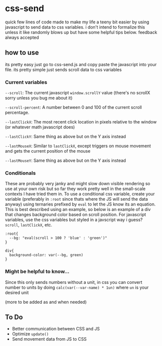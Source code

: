 # css-send
quick few lines of code made to make my life a teeny bit easier by using javascript to send data to css variables. i don't intend to formalize this unless it like randomly blows up but have some helpful tips below. feedback always accepted
## how to use
its pretty easy just go to css-send.js and copy paste the javascript into your file. its pretty simple just sends scroll data to css variables

### Current variables
`--scroll`: The current javascript `window.scrollY` value (there's no scrollX sorry unless you bug me about it)

`--scroll-percent`: A number between 0 and 100 of the current scroll percentage.


`--lastClickX`: The most recent click location in pixels relative to the window (or whatever math javascript does)

`--lastClickY`: Same thing as above but on the Y axis instead


`--lastMouseX`: Similar to `lastClickX`, except triggers on mouse movement and gets the current position of the mouse

`--lastMouseY`: Same thing as above but on the Y axis instead

### Conditionals

These are probably very janky and might slow down visible rendering so use at your own risk but so far they work pretty well in the small-scale contexts I have tried them in. To use a conditional css variable, create your variable (preferably in `:root` since thats where the JS will send the data anyway) using ternaries prefixed by `eval` to let the JS know its an equation. This is best described using an example, so below is an example of a div that changes background color based on scroll position. For javascript variables, use the css variables but styled in a javscript way i guess? `scroll`, `lastClickX`, etc.  

```
:root{
  --bg: "eval(scroll > 100 ? 'blue' : 'green')"
}

div{
  background-color: var(--bg, green)
}
```

### Might be helpful to know...

Since this only sends numbers without a unit, in css you can convert number to units by doing `calc(var(--var-name) * 1un)` where `un` is your desired unit

(more to be added as and when needed)

## To Do

- Better communication between CSS and JS
- Optimize `update()`
- Send movement data from JS to CSS
